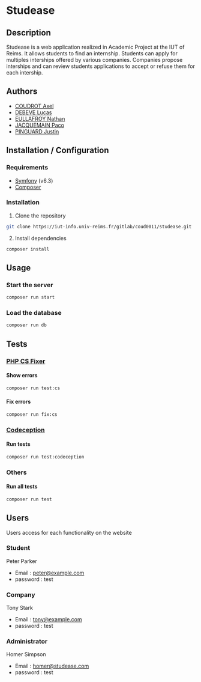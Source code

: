 # Studease

## Description
Studease is a web application realized in Academic Project at the IUT of Reims. It allows students to find an internship.
Students can apply for multiples interships offered by various companies. Companies propose interships
and can review students applications to accept or refuse them for each intership.

## Authors
- [COUDROT Axel](https://iut-info.univ-reims.fr/gitlab/coud0011/)
- [DEBEVE Lucas](https://iut-info.univ-reims.fr/gitlab/debe0033/)
- [EULLAFROY Nathan](https://iut-info.univ-reims.fr/gitlab/eull0004/)
- [JACQUEMAIN Paco](https://iut-info.univ-reims.fr/gitlab/jacq0223/)
- [PINGUARD Justin](https://iut-info.univ-reims.fr/gitlab/ping0010/)

## Installation / Configuration
### Requirements
- [Symfony](https://symfony.com/download) (v6.3)
- [Composer](https://getcomposer.org/download/)

### Installation
1. Clone the repository
```bash
git clone https://iut-info.univ-reims.fr/gitlab/coud0011/studease.git
```
2. Install dependencies
```bash
composer install
```

## Usage
### Start the server
```bash
composer run start
```

### Load the database
```bash
composer run db
```

## Tests

### [PHP CS Fixer](https://github.com/PHP-CS-Fixer/PHP-CS-Fixer)
#### Show errors
```bash
composer run test:cs
```

#### Fix errors
```bash
composer run fix:cs
```

### [Codeception](https://github.com/codeception/codeception)
#### Run tests
```bash
composer run test:codeception
```

### Others
#### Run all tests
```bash
composer run test
```

## Users
Users access for each functionality on the website
### Student
Peter Parker
- Email : peter@example.com
- password : test

### Company
Tony Stark
- Email : tony@example.com
- password : test

### Administrator
Homer Simpson
- Email : homer@studease.com
- password : test